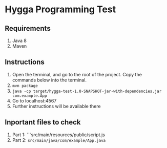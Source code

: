 # Hygga Programming Test
## Requirements
1. Java 8
2. Maven
## Instructions
1. Open the terminal, and go to the root of the project. Copy the commands below into the terminal.
2. ```mvn package```
3. ```java -cp target/hygga-test-1.0-SNAPSHOT-jar-with-dependencies.jar com.example.App```
4. Go to localhost:4567
5. Further instructions will be available there
## Inportant files to check
1. Part 1: ```src/main/resources/public/script.js
2. Part 2: ```src/main/java/com/example/App.java```
